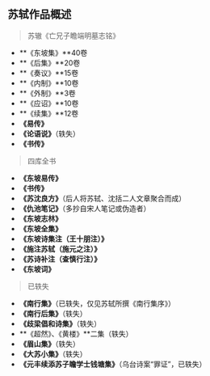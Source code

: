 ## 苏轼作品概述
>苏辙《亡兄子瞻端明墓志铭》

- **《东坡集》**40卷
- **《后集》**20卷
- **《奏议》**15卷
- **《内制》**10卷
- **《外制》**3卷
- **《应诏》**10卷
- **《续集》**12卷
- **《易传》**
- **《论语说》**（轶失）
- **《书传》**

>四库全书

- **《东坡易传》**
- **《书传》**
- **《苏沈良方》**（后人将苏轼、沈括二人文章聚合而成）
- **《仇池笔记》**（多抄自宋人笔记或伪造者）
- **《东坡志林》**
- **《东坡全集》**
- **《东坡诗集注（王十朋注）》**
- **《施注苏轼（施元之注）》**
- **《苏诗补注（查慎行注）》**
- **《东坡词》**

>已轶失

- **《南行集》**（已轶失，仅见苏轼所撰《南行集序》）
- **《南行后集》**（轶失）
- **《歧梁倡和诗集》**（轶失）
- **《超然》、《黄楼》**二集（轶失）
- **《眉山集》**（轶失）
- **《大苏小集》**（轶失）
- **《元丰续添苏子瞻学士钱塘集》**（乌台诗案“罪证”，已轶失）